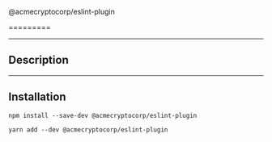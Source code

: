 @acmecryptocorp/eslint-plugin

=========

---

## Description

---

## Installation

`npm install --save-dev @acmecryptocorp/eslint-plugin`

`yarn add --dev @acmecryptocorp/eslint-plugin`
